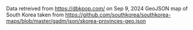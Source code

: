 Data retreived from https://dbkpop.com/ on Sep 9, 2024
GeoJSON map of South Korea taken from https://github.com/southkorea/southkorea-maps/blob/master/gadm/json/skorea-provinces-geo.json
